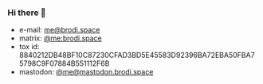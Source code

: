 ### Hi there 👋

- e-mail:   [me@brodi.space](mailto:me@brodi.space)
- matrix:   [@me:brodi.space](https://matrix.to/#/@me:brodi.space)
- tox id:  8840212DB48BF10C87230CFAD3BD5E45583D92396BA72EBA50FBA75798C9F07884B551112F6B 
- mastodon: [@me@mastodon.brodi.space](https://mastodon.brodi.space/@me)

<!--
**brodi1/brodi1** is a ✨ _special_ ✨ repository because its `README.md` (this file) appears on your GitHub profile.

Here are some ideas to get you started:

- 🔭 I’m currently working on ...
- 🌱 I’m currently learning ...
- 👯 I’m looking to collaborate on ...
- 🤔 I’m looking for help with ...
- 💬 Ask me about ...
- 📫 How to reach me: ...
- 😄 Pronouns: ...
- ⚡ Fun fact: ...
-->
